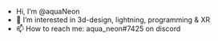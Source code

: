 - Hi, I’m @aquaNeon
- 👀 I’m interested in 3d-design, lightning, programming & XR 
- 📫 How to reach me: aqua_neon#7425 on discord

<!---
aquaNeon/aquaNeon is a ✨ special ✨ repository because its `README.md` (this file) appears on your GitHub profile.
You can click the Preview link to take a look at your changes.
--->
